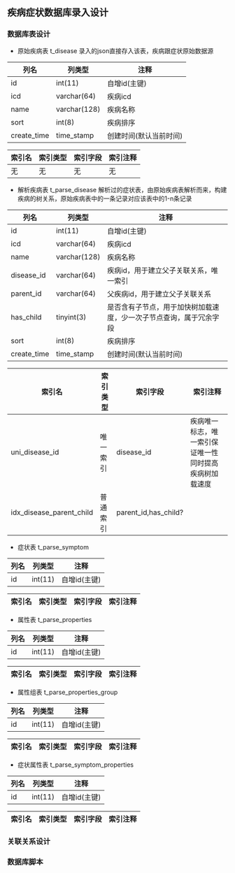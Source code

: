 ## 疾病症状数据库录入设计

### 数据库表设计
- 原始疾病表 t_disease 录入的json直接存入该表，疾病跟症状原始数据源

|列名|列类型|注释|
|----|------|----|
|id|int(11)|自增id(主键)|
|icd|varchar(64)|疾病icd|
|name|varchar(128)|疾病名称|
|sort|int(8)|疾病排序|
|create_time|time_stamp|创建时间(默认当前时间)|

|索引名|索引类型|索引字段|索引注释|
|------|--------|--------|--------|
|无|无|无|无|

- 解析疾病表 t_parse_disease 解析过的症状表，由原始疾病表解析而来，构建疾病的树关系，原始疾病表中的一条记录对应该表中的1-n条记录

|列名|列类型|注释|
|----|------|----|
|id|int(11)|自增id(主键)|
|icd|varchar(64)|疾病icd|
|name|varchar(128)|疾病名称|
|disease_id|varchar(64)|疾病id，用于建立父子关联关系，唯一索引|
|parent_id|varchar(64)|父疾病id，用于建立父子关联关系|
|has_child|tinyint(3)|是否含有子节点，用于加快树加载速度，少一次子节点查询，属于冗余字段|
|sort|int(8)|疾病排序|
|create_time|time_stamp|创建时间(默认当前时间)


|索引名|索引类型|索引字段|索引注释
|------|--------|--------|--------|
|uni_disease_id|唯一索引|disease_id|疾病唯一标志，唯一索引保证唯一性同时提高疾病树加载速度|
|idx_disease_parent_child|普通索引|parent_id,has_child?
- 症状表 t_parse_symptom

|列名|列类型|注释|
|----|------|----|
|id|int(11)|自增id(主键)|

|索引名|索引类型|索引字段|索引注释|
|------|--------|--------|--------|

- 属性表 t_parse_properties

|列名|列类型|注释|
|----|------|----|
|id|int(11)|自增id(主键)|

|索引名|索引类型|索引字段|索引注释
|------|--------|--------|--------|

- 属性组表 t_parse_properties_group

|列名|列类型|注释
|----|------|----|
|id|int(11)|自增id(主键)|

|索引名|索引类型|索引字段|索引注释
|------|--------|--------|--------|

- 症状属性表 t_parse_symptom_properties

|列名|列类型|注释|
|----|------|----|
|id|int(11)|自增id(主键)|

|索引名|索引类型|索引字段|索引注释|
|------|--------|--------|--------|

### 关联关系设计


### 数据库脚本